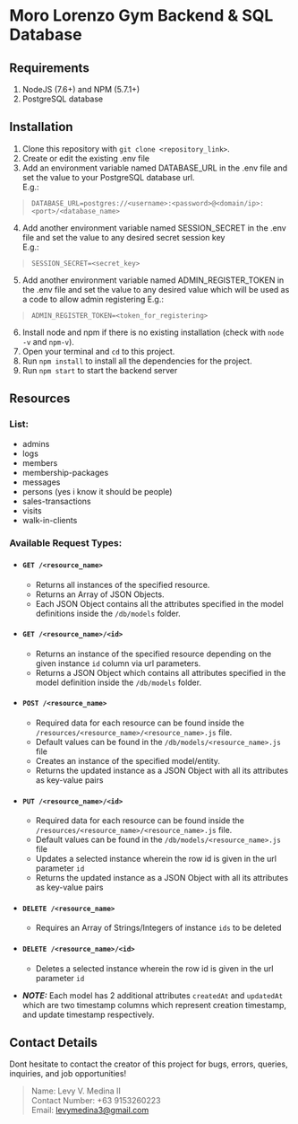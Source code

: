# Moro Lorenzo Gym Backend & SQL Database
## Requirements
1. NodeJS (7.6+) and NPM (5.7.1+)
2. PostgreSQL database
## Installation
1. Clone this repository with `git clone <repository_link>`.
2. Create or edit the existing .env file
3. Add an environment variable named DATABASE_URL in the .env file and set the value to your PostgreSQL database url.  
E.g.:
> ```DATABASE_URL=postgres://<username>:<password>@<domain/ip>:<port>/<database_name>```
4. Add another environment variable named SESSION_SECRET in the .env file and set the value to any desired secret session key  
E.g.:
> ```SESSION_SECRET=<secret_key>```  
5. Add another environment variable named ADMIN_REGISTER_TOKEN in the .env file and set the value to any desired value which will be used as a code to allow admin registering
E.g.:
> ```ADMIN_REGISTER_TOKEN=<token_for_registering>```
6. Install node and npm if there is no existing installation (check with `node -v` and `npm-v`).
7. Open your terminal and `cd` to this project.
8. Run `npm install` to install all the dependencies for the project.
9. Run `npm start` to start the backend server

## Resources
### List:
- admins
- logs  
- members  
- membership-packages
- messages
- persons (yes i know it should be people)
- sales-transactions
- visits
- walk-in-clients
### Available Request Types:
- #### `GET /<resource_name>`  
  - Returns all instances of the specified resource.
  - Returns an Array of JSON Objects.
  - Each JSON Object contains all the attributes specified in the model definitions inside the `/db/models` folder.
- #### `GET /<resource_name>/<id>`
  - Returns an instance of the specified resource depending on the given instance `id` column via url parameters.
  - Returns a JSON Object which contains all attributes specified in the model definition inside the `/db/models` folder.
- #### `POST /<resource_name>`
  - Required data for each resource can be found inside the `/resources/<resource_name>/<resource_name>.js` file.
  - Default values can be found in the `/db/models/<resource_name>.js` file
  - Creates an instance of the specified model/entity.
  - Returns the updated instance as a JSON Object with all its attributes as key-value pairs
- #### `PUT /<resource_name>/<id>`
  - Required data for each resource can be found inside the `/resources/<resource_name>/<resource_name>.js` file.
  - Default values can be found in the `/db/models/<resource_name>.js` file
  - Updates a selected instance wherein the row id is given in the url parameter `id`
  - Returns the updated instance as a JSON Object with all its attributes as key-value pairs
- #### `DELETE /<resource_name>`
  - Requires an Array of Strings/Integers of instance `ids` to be deleted 
- #### `DELETE /<resource_name>/<id>`
  - Deletes a selected instance wherein the row id is given in the url parameter `id`

- ***NOTE:*** Each model has 2 additional attributes `createdAt` and `updatedAt` which are two timestamp columns which represent creation timestamp, and update timestamp respectively.

## Contact Details
Dont hesitate to contact the creator of this project for bugs, errors, queries, inquiries, and job opportunities!
> Name: Levy V. Medina II  
> Contact Number: +63 9153260223  
> Email: levymedina3@gmail.com


